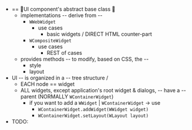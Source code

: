 * == 👀UI component's abstract base class 👀
  * implementations -- derive from --
    * `WWebWidget`
      * use cases
        * basic widgets / DIRECT HTML counter-part 
    * `WCompositeWidget`
      * use cases
        * REST of cases
  * provides methods -- to modify, based on CSS, the -- 
    * style
    * layout
* UI -- is organized in a -- tree structure /
  * EACH node == widget
  * ALL widgets, except application's root widget & dialogs, -- have a -- parent (NORMALLY `WContainerWidget`)
    * if you want to add a `WWidget` | `WContainerWidget` -> use
      * `WContainerWidget.addWidget(WWidget widget)`
      * `WContainerWidget.setLayout(WLayout layout)`
* TODO: